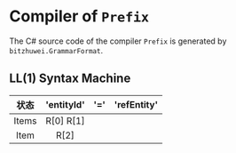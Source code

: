 # Compiler of `Prefix`

The C# source code of the compiler `Prefix` is generated by `bitzhuwei.GrammarFormat`.

## LL(1) Syntax Machine

| 状态 | \'entityId\' | \'=\' | \'refEntity\' |
|:---:|:---:|:---:|:---:|
| Items | R[0] R[1] |   |   |
| Item | R[2] |   |   |


